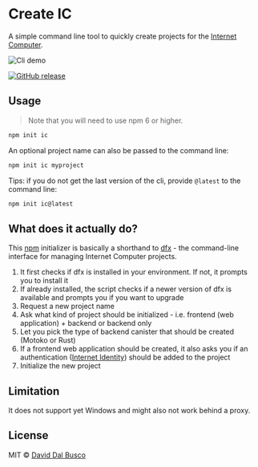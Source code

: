 # Create IC

A simple command line tool to quickly create projects for the [Internet Computer](https://smartcontracts.org/).

<img src="https://github.com/peterpeterparker/create-ic/raw/main/docs/demo.gif" alt="Cli demo" role="presentation" />

[![GitHub release](https://img.shields.io/github/release/peterpeterparker/create-ic/all?logo=GitHub&style=flat-square)](https://github.com/peterpeterparker/create-ic/releases/latest)

## Usage

> Note that you will need to use npm 6 or higher.

```bash
npm init ic
```

An optional project name can also be passed to the command line:

```bash
npm init ic myproject
```

Tips: if you do not get the last version of the cli, provide `@latest` to the command line:

```bash
npm init ic@latest
```

## What does it actually do?

This [npm](https://docs.npmjs.com/cli/v8/commands/npm-init) initializer is basically a shorthand to [dfx](https://smartcontracts.org/docs/current/references/cli-reference/dfx-parent/) - the command-line interface for managing Internet Computer projects.

1. It first checks if dfx is installed in your environment. If not, it prompts you to install it
2. If already installed, the script checks if a newer version of dfx is available and prompts you if you want to upgrade
3. Request a new project name
4. Ask what kind of project should be initialized - i.e. frontend (web application) + backend or backend only
5. Let you pick the type of backend canister that should be created (Motoko or Rust)
6. If a frontend web application should be created, it also asks you if an authentication ([Internet Identity](github.com/dfinity/internet-identity/)) should be added to the project
7. Initialize the new project

## Limitation

It does not support yet Windows and might also not work behind a proxy.

## License

MIT © [David Dal Busco](mailto:david.dalbusco@outlook.com)
